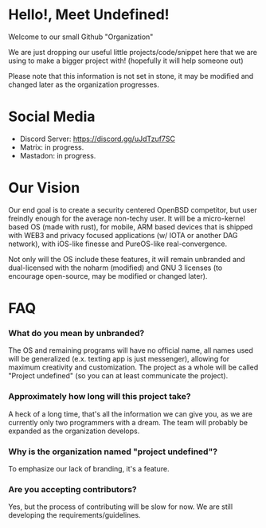 # Hello!, Meet Undefined!

Welcome to our small Github "Organization"

We are just dropping our useful little projects/code/snippet here that we are using to make a bigger project with! 
(hopefully it will help someone out) 

Please note that this information is not set in stone, it may be modified and changed later as the organization progresses. 

# Social Media

- Discord Server: https://discord.gg/uJdTzuf7SC
- Matrix: in progress.
- Mastadon: in progress.

# Our Vision

Our end goal is to create a security centered OpenBSD competitor, but user freindly enough for the average non-techy user. It will be a micro-kernel based OS (made with rust), for mobile, ARM based devices that is shipped with WEB3 and privacy focused applications (w/ IOTA or another DAG network), with iOS-like finesse and PureOS-like real-convergence.

Not only will the OS include these features, it will remain unbranded and dual-licensed with the noharm (modified) and GNU 3 licenses (to encourage open-source, may be modified or changed later). 

# FAQ 

### What do you mean by unbranded? 

The OS and remaining programs will have no official name, all names used will be generalized (e.x. texting app is just messenger), allowing for maximum creativity and customization. 
The project as a whole will be called "Project undefined" (so you can at least communicate the project).

### Approximately how long will this project take?

A heck of a long time, that's all the information we can give you, as we are currently only two programmers with a dream. The team will probably be expanded as the organization develops. 

### Why is the organization named "project undefined"?

To emphasize our lack of branding, it's a feature. 

### Are you accepting contributors?

Yes, but the process of contributing will be slow for now. We are still developing the requirements/guidelines. 






